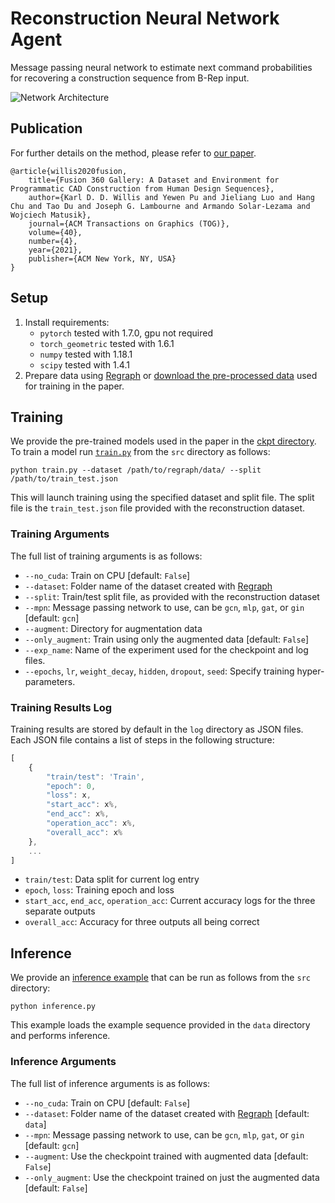 # Reconstruction Neural Network Agent
Message passing neural network to estimate next command probabilities for recovering a construction sequence from B-Rep input.

![Network Architecture](https://i.gyazo.com/7f30e61ce2ecc86d1016da0565badc68.png)

## Publication
For further details on the method, please refer to [our paper](https://arxiv.org/abs/2010.02392).
```
@article{willis2020fusion,
    title={Fusion 360 Gallery: A Dataset and Environment for Programmatic CAD Construction from Human Design Sequences},
    author={Karl D. D. Willis and Yewen Pu and Jieliang Luo and Hang Chu and Tao Du and Joseph G. Lambourne and Armando Solar-Lezama and Wojciech Matusik},
    journal={ACM Transactions on Graphics (TOG)},
    volume={40},
    number={4},
    year={2021},
    publisher={ACM New York, NY, USA}
}
```

## Setup
1. Install requirements:
    - `pytorch` tested with 1.7.0, gpu not required
    - `torch_geometric` tested with 1.6.1
    - `numpy` tested with 1.18.1
    - `scipy` tested with 1.4.1
2. Prepare data using [Regraph](../regraph) or [download the pre-processed data](https://fusion-360-gallery-dataset.s3.us-west-2.amazonaws.com/reconstruction/r1.0.1/r1.0.1_regraph_05.zip) used for training in the paper.

## Training
We provide the pre-trained models used in the paper in the [ckpt directory](ckpt). To train a model run [`train.py`](./src/train.py) from the `src` directory as follows:
```
python train.py --dataset /path/to/regraph/data/ --split /path/to/train_test.json
```
This will launch training using the specified dataset and split file. The split file is the `train_test.json` file provided with the reconstruction dataset.

### Training Arguments
The full list of training arguments is as follows:
- `--no_cuda`: Train on CPU [default: `False`]
- `--dataset`: Folder name of the dataset created with [Regraph](../regraph)
- `--split`: Train/test split file, as provided with the reconstruction dataset
- `--mpn`: Message passing network to use, can be `gcn`, `mlp`, `gat`, or `gin` [default: `gcn`]
- `--augment`: Directory for augmentation data
- `--only_augment`: Train using only the augmented data [default: `False`]
- `--exp_name`: Name of the experiment used for the checkpoint and log files.
- `--epochs`, `lr`, `weight_decay`, `hidden`, `dropout`, `seed`: Specify training hyper-parameters.

### Training Results Log
Training results are stored by default in the `log` directory as JSON files. Each JSON file contains a list of steps in the following structure:

```js
[
    {
        "train/test": 'Train',
        "epoch": 0,
        "loss": x,
        "start_acc": x%,
        "end_acc": x%,
        "operation_acc": x%,
        "overall_acc": x%
    },
    ...
]
```
- `train/test`: Data split for current log entry
- `epoch`, `loss`: Training epoch and loss
- `start_acc`, `end_acc`, `operation_acc`: Current accuracy logs for the three separate outputs
- `overall_acc`: Accuracy for three outputs all being correct



## Inference
We provide an [inference example](src/inference.py) that can be run as follows from the `src` directory:
```
python inference.py
```
This example loads the example sequence provided in the `data` directory and performs inference.

### Inference Arguments
The full list of inference arguments is as follows:
- `--no_cuda`: Train on CPU [default: `False`]
- `--dataset`: Folder name of the dataset created with [Regraph](../regraph) [default: `data`]
- `--mpn`: Message passing network to use, can be `gcn`, `mlp`, `gat`, or `gin` [default: `gcn`]
- `--augment`: Use the checkpoint trained with augmented data [default: `False`]
- `--only_augment`: Use the checkpoint trained on just the augmented data [default: `False`]
